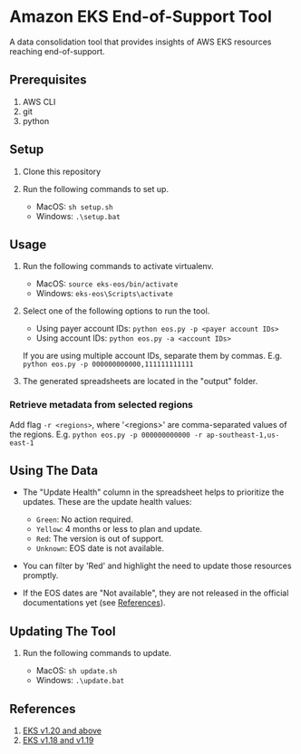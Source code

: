# Amazon EKS End-of-Support Tool

A data consolidation tool that provides insights of AWS EKS resources reaching end-of-support.

## Prerequisites

1. AWS CLI
2. git
3. python

## Setup

1. Clone this repository

2. Run the following commands to set up.

   - MacOS: `sh setup.sh`
   - Windows: `.\setup.bat`

## Usage

1. Run the following commands to activate virtualenv.

   - MacOS: `source eks-eos/bin/activate`
   - Windows: `eks-eos\Scripts\activate`

2. Select one of the following options to run the tool.

   - Using payer account IDs: `python eos.py -p <payer account IDs>`
   - Using account IDs: `python eos.py -a <account IDs>`

   If you are using multiple account IDs, separate them by commas. E.g. `python eos.py -p 000000000000,111111111111`

3. The generated spreadsheets are located in the "output" folder.

### Retrieve metadata from selected regions

Add flag `-r <regions>`, where '\<regions\>' are comma-separated values of the regions. E.g. `python eos.py -p 000000000000 -r ap-southeast-1,us-east-1`

## Using The Data

- The "Update Health" column in the spreadsheet helps to prioritize the updates. These are the update health values:

  - `Green`: No action required.
  - `Yellow`: 4 months or less to plan and update.
  - `Red`: The version is out of support.
  - `Unknown`: EOS date is not available.

- You can filter by 'Red' and highlight the need to update those resources promptly.

- If the EOS dates are "Not available", they are not released in the official documentations yet (see [References](#references)).

## Updating The Tool

1. Run the following commands to update.

   - MacOS: `sh update.sh`
   - Windows: `.\update.bat`

## References

1. [EKS v1.20 and above](https://docs.aws.amazon.com/eks/latest/userguide/kubernetes-versions.html#kubernetes-release-calendar)
2. [EKS v1.18 and v1.19](https://endoflife.date/amazon-eks)
